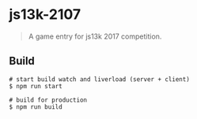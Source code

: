 # js13k-2107

> A game entry for js13k 2017 competition.

## Build

```
# start build watch and liverload (server + client)
$ npm run start

# build for production
$ npm run build
```
